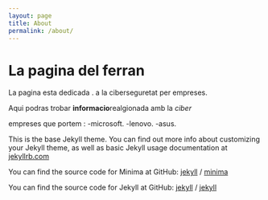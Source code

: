 ```yaml
---
layout: page
title: About
permalink: /about/
---
```

# La pagina del ferran

La pagina esta dedicada .
a la ciberseguretat per empreses.

Aqui podras trobar **informacio**realgionada amb la *ciber*

empreses que portem :
-microsoft.
-lenovo.
-asus.

This is the base Jekyll theme. You can find out more info about customizing your Jekyll theme, as well as basic Jekyll usage documentation at [jekyllrb.com](https://jekyllrb.com/)

You can find the source code for Minima at GitHub:
[jekyll][jekyll-organization] /
[minima](https://github.com/jekyll/minima)

You can find the source code for Jekyll at GitHub:
[jekyll][jekyll-organization] /
[jekyll](https://github.com/jekyll/jekyll)


[jekyll-organization]: https://github.com/jekyll
